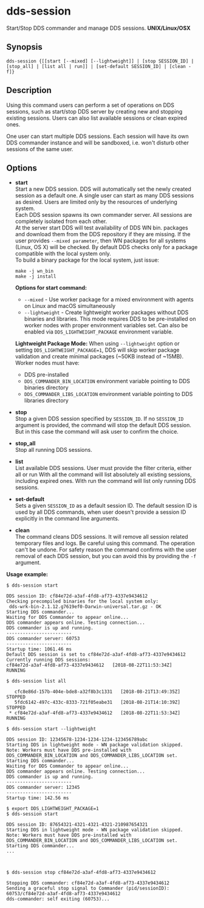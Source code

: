 # dds-session

Start/Stop DDS commander and manage DDS sessions. **UNIX/Linux/OSX**

## Synopsis

```shell
dds-session {[[start [--mixed] [--lightweight]] | [stop SESSION_ID] | [stop_all] | [list all | run]] | [set-default SESSION_ID] | [clean -f]}
```

## Description

Using this command users can perform a set of operations on DDS sessions, such as start/stop DDS server by creating new and stopping existing sessions. Users can also list available sessions or clean expired ones.

One user can start multiple DDS sessions. Each session will have its own DDS commander instance and will be sandboxed, i.e. won't disturb other sessions of the same user.

## Options

* **start**  
Start a new DDS session. DDS will automatically set the newly created session as a default one.
A single user can start as many DDS sessions as desired. Users are limited only by the resources of underlying system.  
Each DDS session spawns its own commander server. All sessions are completely isolated from each other.  
At the server start DDS will test availability of DDS WN bin. packages and download them from the DDS repository if they are missing. If the user provides `--mixed parameter`, then WN packages for all systems (Linux, OS X) will be checked. By default DDS checks only for a package compatible with the local system only.  
To build a binary package for the local system, just issue:

  ```shell
  make -j wn_bin
  make -j install
  ```

  **Options for start command:**
  * `--mixed` - Use worker package for a mixed environment with agents on Linux and macOS simultaneously
  * `--lightweight` - Create lightweight worker packages without DDS binaries and libraries. This mode requires DDS to be pre-installed on worker nodes with proper environment variables set. Can also be enabled via `DDS_LIGHTWEIGHT_PACKAGE` environment variable.

  **Lightweight Package Mode:**
  When using `--lightweight` option or setting `DDS_LIGHTWEIGHT_PACKAGE=1`, DDS will skip worker package validation and create minimal packages (~50KB instead of ~15MB). Worker nodes must have:
  * DDS pre-installed
  * `DDS_COMMANDER_BIN_LOCATION` environment variable pointing to DDS binaries directory
  * `DDS_COMMANDER_LIBS_LOCATION` environment variable pointing to DDS libraries directory

* **stop**  
Stop a given DDS session specified by `SESSION_ID`. If no `SESSION_ID` argument is provided, the command will stop the default DDS session. But in this case the command will ask user to confirm the choice.

* **stop_all**  
Stop all running DDS sessions.

* **list**  
List available DDS sessions. User must provide the filter criteria, either all or run
With all the command will list absolutely all existing sessions, including expired ones.
With run the command will list only running DDS sessions.

* **set-default**  
Sets a given `SESSION_ID` as a default session ID.
The default session ID is used by all DDS commands, when user doesn't provide a session ID explicitly in the command line arguments.

* **clean**  
The command cleans DDS sessions. It will remove all session related temporary files and logs. Be careful using this command. The operation can't be undone.
For safety reason the command confirms with the user removal of each DDS session, but you can avoid this by providing the `-f` argument.

**Usage example:**

```console
$ dds-session start

DDS session ID: cf84e72d-a3af-4fd8-af73-4337e9434612
Checking precompiled binaries for the local system only:
 dds-wrk-bin-2.1.12.g7619ef0-Darwin-universal.tar.gz - OK
Starting DDS commander...
Waiting for DDS Commander to appear online...
DDS commander appears online. Testing connection...
DDS commander is up and running.
------------------------
DDS commander server: 60753
------------------------
Startup time: 1061.46 ms
Default DDS session is set to cf84e72d-a3af-4fd8-af73-4337e9434612
Currently running DDS sessions:
cf84e72d-a3af-4fd8-af73-4337e9434612   [2018-08-22T11:53:34Z]   RUNNING
    
$ dds-session list all

   cfc8e86d-157b-404e-bde8-a32f8b3c1331   [2018-08-21T13:49:35Z]   STOPPED    
   5fdc6142-497c-433c-8333-721f05eabe31   [2018-08-21T14:10:39Z]   STOPPED
 * cf84e72d-a3af-4fd8-af73-4337e9434612   [2018-08-22T11:53:34Z]   RUNNING

$ dds-session start --lightweight

DDS session ID: 12345678-1234-1234-1234-123456789abc
Starting DDS in lightweight mode - WN package validation skipped.
Note: Workers must have DDS pre-installed with DDS_COMMANDER_BIN_LOCATION and DDS_COMMANDER_LIBS_LOCATION set.
Starting DDS commander...
Waiting for DDS Commander to appear online...
DDS commander appears online. Testing connection...
DDS commander is up and running.
------------------------
DDS commander server: 12345
------------------------
Startup time: 142.56 ms

$ export DDS_LIGHTWEIGHT_PACKAGE=1
$ dds-session start

DDS session ID: 87654321-4321-4321-4321-210987654321
Starting DDS in lightweight mode - WN package validation skipped.
Note: Workers must have DDS pre-installed with DDS_COMMANDER_BIN_LOCATION and DDS_COMMANDER_LIBS_LOCATION set.
Starting DDS commander...
...

    
    
$ dds-session stop cf84e72d-a3af-4fd8-af73-4337e9434612

Stopping DDS commander: cf84e72d-a3af-4fd8-af73-4337e9434612
Sending a graceful stop signal to Commander (pid/sessionID): 60753/cf84e72d-a3af-4fd8-af73-4337e9434612
dds-commander: self exiting (60753)...
   
```
